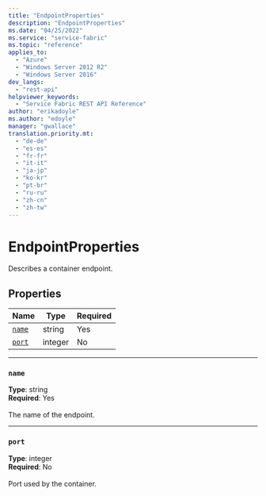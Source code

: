 ```yaml
---
title: "EndpointProperties"
description: "EndpointProperties"
ms.date: "04/25/2022"
ms.service: "service-fabric"
ms.topic: "reference"
applies_to: 
  - "Azure"
  - "Windows Server 2012 R2"
  - "Windows Server 2016"
dev_langs: 
  - "rest-api"
helpviewer_keywords: 
  - "Service Fabric REST API Reference"
author: "erikadoyle"
ms.author: "edoyle"
manager: "gwallace"
translation.priority.mt: 
  - "de-de"
  - "es-es"
  - "fr-fr"
  - "it-it"
  - "ja-jp"
  - "ko-kr"
  - "pt-br"
  - "ru-ru"
  - "zh-cn"
  - "zh-tw"
---
```

# EndpointProperties

Describes a container endpoint.

## Properties
| Name | Type | Required |
| --- | --- | --- |
| [`name`](#name) | string | Yes |
| [`port`](#port) | integer | No |

____
### `name`
__Type__: string <br/>
__Required__: Yes<br/>
<br/>
The name of the endpoint.

____
### `port`
__Type__: integer <br/>
__Required__: No<br/>
<br/>
Port used by the container.

